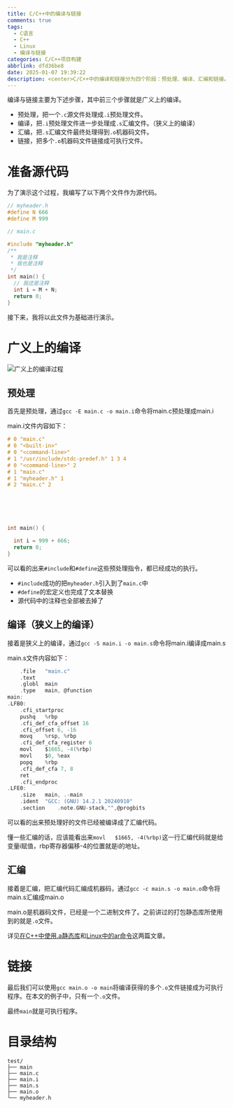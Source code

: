 ```yaml
---
title: C/C++中的编译与链接
comments: true
tags:
  - C语言
  - C++
  - Linux
  - 编译与链接
categories: C/C++项目构建
abbrlink: dfd36be8
date: 2025-01-07 19:39:22
description: <center>C/C++中的编译和链接分为四个阶段：预处理、编译、汇编和链接。</center>
---
```


编译与链接主要为下述步骤，其中前三个步骤就是广义上的编译。

- 预处理，把一个```.c```源文件处理成```.i```预处理文件。
- 编译，把```.i```预处理文件进一步处理成```.s```汇编文件。（狭义上的编译）
- 汇编，把```.s```汇编文件最终处理得到```.o```机器码文件。
- 链接，把多个```.o```机器码文件链接成可执行文件。

<!--more1-->


# 准备源代码

为了演示这个过程，我编写了以下两个文件作为源代码。

```h
// myheader.h
#define N 666
#define M 999
```

```c
// main.c

#include "myheader.h"
/**
 * 我是注释
 * 我也是注释
 */
int main() {
  // 我还是注释
  int i = M + N;
  return 0;
}
```

接下来，我将以此文件为基础进行演示。

# 广义上的编译

![广义上的编译过程](../assets/202501070001.png "广义上的编译过程")

## 预处理

首先是预处理，通过```gcc -E main.c -o main.i```命令将main.c预处理成main.i

main.i文件内容如下：

```c
# 0 "main.c"
# 0 "<built-in>"
# 0 "<command-line>"
# 1 "/usr/include/stdc-predef.h" 1 3 4
# 0 "<command-line>" 2
# 1 "main.c"
# 1 "myheader.h" 1
# 2 "main.c" 2






int main() {

  int i = 999 + 666;
  return 0;
}
```

可以看的出来```#include```和```#define```这些预处理指令，都已经成功的执行。

- ```#include```成功的把```myheader.h```引入到了```main.c```中
- ```#define```的宏定义也完成了文本替换
- 源代码中的注释也全部被去掉了


## 编译（狭义上的编译）


接着是狭义上的编译，通过```gcc -S main.i -o main.s```命令将main.i编译成main.s

main.s文件内容如下：

```c
	.file	"main.c"
	.text
	.globl	main
	.type	main, @function
main:
.LFB0:
	.cfi_startproc
	pushq	%rbp
	.cfi_def_cfa_offset 16
	.cfi_offset 6, -16
	movq	%rsp, %rbp
	.cfi_def_cfa_register 6
	movl	$1665, -4(%rbp)
	movl	$0, %eax
	popq	%rbp
	.cfi_def_cfa 7, 8
	ret
	.cfi_endproc
.LFE0:
	.size	main, .-main
	.ident	"GCC: (GNU) 14.2.1 20240910"
	.section	.note.GNU-stack,"",@progbits
```

可以看的出来预处理好的文件已经被编译成了汇编代码。

懂一些汇编的话，应该能看出来```movl	$1665, -4(%rbp)```这一行汇编代码就是给变量i赋值，rbp寄存器偏移-4的位置就是i的地址。


## 汇编

接着是汇编，把汇编代码汇编成机器码，通过```gcc -c main.s -o main.o```命令将main.s汇编成main.o

main.o是机器码文件，已经是一个二进制文件了。之前讲过的打包静态库所使用到的就是```.o```文件。

详见[在C++中使用.a静态库](../a8135667/)和[Linux中的ar命令](../8c6254fb/)这两篇文章。


# 链接

最后我们可以使用```gcc main.o -o main```将编译获得的多个```.o```文件链接成为可执行程序。在本文的例子中，只有一个```.o```文件。

最终```main```就是可执行程序。



# 目录结构

```
test/
├── main
├── main.c
├── main.i
├── main.s
├── main.o
└── myheader.h
```

